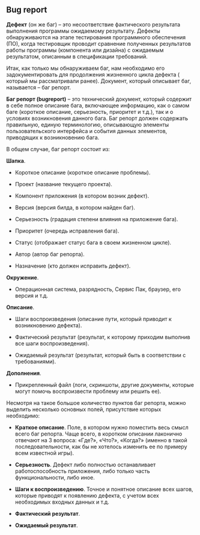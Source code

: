## Bug report

**Дефект** (он же баг) – это несоответствие фактического результата выполнения программы ожидаемому результату. Дефекты
обнаруживаются на этапе тестирования программного обеспечения (ПО), когда тестировщик проводит сравнение полученных
результатов работы программы (компонента или дизайна) с ожидаемым результатом, описанным в спецификации требований.

Итак, как только мы обнаруживаем баг, нам необходимо его задокументировать для продолжения жизненного цикла дефекта (
который мы рассматривали ранее). Документ, который описывает баг, называется – баг репорт.

**Баг репорт (bugreport)** – это технический документ, который содержит в себе полное описание бага, включающее
информацию, как о самом баге (короткое описание, серьезность, приоритет и т.д.), так и о условиях возникновения данного
бага. Баг репорт должен содержать правильную, единую терминологию, описывающую элементы пользовательского интерфейса и
события данных элементов, приводящих к возникновению бага.

В общем случае, баг репорт состоит из:

**Шапка**.

- Короткое описание (короткое описание проблемы).

- Проект (название текущего проекта).

- Компонент приложения (в котором возник дефект).

- Версия (версия билда, в котором найден баг).

- Серьезность (градация степени влияния на приложение бага).

- Приоритет (очередь исправления бага).

- Статус (отображает статус бага в своем жизненном цикле).

- Автор (автор баг репорта).

- Назначение (кто должен исправить дефект).

**Окружение**.

- Операционная система, разрядность, Сервис Пак, браузер, его версия и т.д.

**Описание**.

- Шаги воспроизведения (описание пути, который приводит к возникновению дефекта).

- Фактический результат (результат, к которому приходим выполнив все шаги воспроизведения).

- Ожидаемый результат (результат, который быть в соответствии с требованиями).

**Дополнения**.

- Прикрепленный файл (логи, скриншоты, другие документы, которые могут помочь воспроизвести проблему или решить ее).

Несмотря на такое большое количество пунктов баг репорта, можно выделить несколько основных полей, присутствие которых
необходимо:

- **Краткое описание**. Поле, в котором нужно поместить весь смысл всего баг репорта. Чаще всего, в коротком описании
  лаконично отвечают на 3 вопроса: «Где?», «Что?», «Когда?» (именно в такой последовательности, как бы не хотелось
  изменить ее по примеру всем известной игры).

- **Серьезность**. Дефект либо полностью останавливает работоспособность приложения, либо только часть функциональности,
  либо иное.

- **Шаги к воспроизведению**. Точное и понятное описание всех шагов, которые приводят к появлению дефекта, с учетом всех
  необходимых входных данных и т.д.

- **Фактический результат**.

- **Ожидаемый результат**.